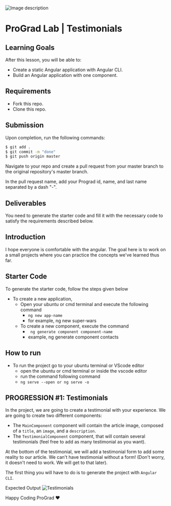 ![Image description](https://i1.faceprep.in/ProGrad/face-logo-resized.png)

# ProGrad Lab | Testimonials

## Learning Goals

After this lesson, you will be able to:

- Create a static Angular application with Angular CLI.
- Build an Angular application with one component.

## Requirements

- Fork this repo.
- Clone this repo.

## Submission

Upon completion, run the following commands:

```bash
$ git add .
$ git commit -m "done"
$ git push origin master
```

Navigate to your repo and create a pull request from your master branch to the original repository's master branch.

In the pull request name, add your Prograd id, name, and last name separated by a dash "-".

## Deliverables

You need to generate the starter code and fill it with the necessary code to satisfy the requirements described below.

## Introduction

I hope everyone is comfortable with the angular. The goal here is to work on a small projects where you can practice the concepts we've learned thus far.

## Starter Code

To generate the starter code, follow the steps given below

- To create a new application,
    - Open your ubuntu or cmd terminal and execute the following command
      - ```ng new app-name```
      - for example, ng new super-wars
    - To create a new component, execute the command 
      - ``` ng generate component component-name```
      - example, ng generate component contacts
      
## How to run

- To run the project go to your ubuntu terminal or VScode editor
    - open the ubuntu or cmd terminal or inside the vscode editor
    - run the command following command
    - ```ng serve --open or ng serve -o```
    
## PROGRESSION #1: Testimonials

In the project, we are going to create a testimonial with your experience. We are going to create two different components:

- The `MainComponent` component will contain the article image, composed of a `title`, an `image`, and a `description`.
- The `TestimonialComponent` component, that will contain several testimonials (feel free to add as many testimonial as you want).

At the bottom of the testimonial, we will add a testimonial form to add some reality to our article. We can't have testimonial without a form! (Don't worry, it doesn't need to work.  We will get to that later).

The first thing you will have to do is to generate the project with `Angular CLI`.

Expected Output
![Testimonials](https://i1.faceprep.in/ProGrad/typescript-hear-from-prograds.svg)


Happy Coding ProGrad ❤️

